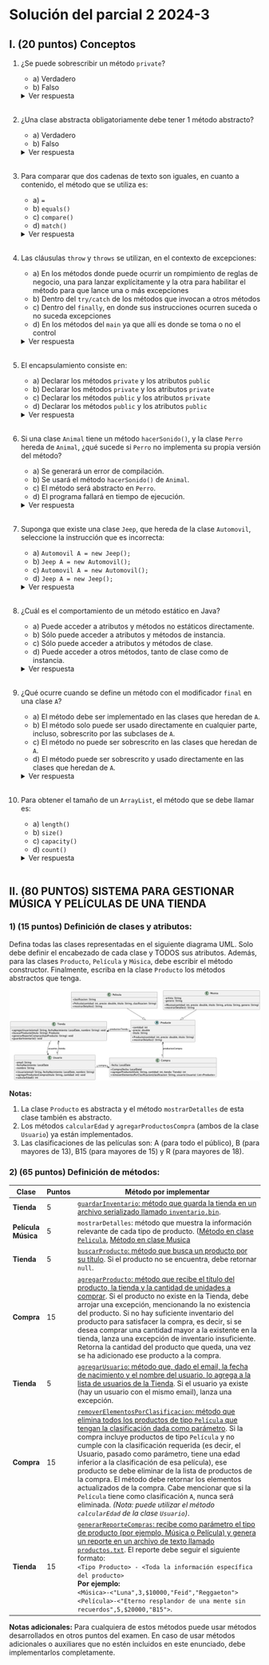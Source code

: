 # Solución del parcial 2 2024-3

## I. (20 puntos) Conceptos

1. ¿Se puede sobrescribir un método `private`?
    - a) Verdadero
    - b) Falso
   <details>
      <summary>Ver respuesta</summary>
      b) Falso
   </details></br>

2. ¿Una clase abstracta obligatoriamente debe tener 1 método abstracto?
    - a) Verdadero
    - b) Falso
   <details>
      <summary>Ver respuesta</summary>
      b) Falso
   </details></br>

3. Para comparar que dos cadenas de texto son iguales, en cuanto a contenido, el método que se utiliza es:
    - a) `=`
    - b) `equals()`
    - c) `compare()`
    - d) `match()`
   <details>
      <summary>Ver respuesta</summary>
      b) `equals()`
   </details></br>

4. Las cláusulas `throw` y `throws` se utilizan, en el contexto de excepciones:
    - a) En los métodos donde puede ocurrir un rompimiento de reglas de negocio, una para lanzar explícitamente y la otra para habilitar el método para que lance una o más excepciones
    - b) Dentro del `try/catch` de los métodos que invocan a otros métodos
    - c) Dentro del `finally`, en donde sus instrucciones ocurren suceda o no suceda excepciones
    - d) En los métodos del `main` ya que allí es donde se toma o no el control
   <details>
      <summary>Ver respuesta</summary>
      a) En los métodos donde puede ocurrir un rompimiento de reglas de negocio, una para lanzar explícitamente y la otra para habilitar el método para que lance una o más excepciones
   </details></br>

5. El encapsulamiento consiste en:
    - a) Declarar los métodos `private` y los atributos `public`
    - b) Declarar los métodos `private` y los atributos `private`
    - c) Declarar los métodos `public` y los atributos `private`
    - d) Declarar los métodos `public` y los atributos `public`
   <details>
      <summary>Ver respuesta</summary>
      c) Declarar los métodos `public` y los atributos `private`
   </details></br>

6. Si una clase `Animal` tiene un método `hacerSonido()`, y la clase `Perro` hereda de `Animal`, ¿qué sucede si `Perro` no implementa su propia versión del método?
    - a) Se generará un error de compilación.
    - b) Se usará el método `hacerSonido()` de `Animal`.
    - c) El método será abstracto en `Perro`.
    - d) El programa fallará en tiempo de ejecución.
   <details>
      <summary>Ver respuesta</summary>
      b) Se usará el método `hacerSonido()` de `Animal`.
   </details></br>

7. Suponga que existe una clase `Jeep`, que hereda de la clase `Automovil`, seleccione la instrucción que es incorrecta:
    - a) `Automovil A = new Jeep();`
    - b) `Jeep A = new Automovil();`
    - c) `Automovil A = new Automovil();`
    - d) `Jeep A = new Jeep();`
   <details>
      <summary>Ver respuesta</summary>
      b) `Jeep A = new Automovil();`
   </details></br>

8. ¿Cuál es el comportamiento de un método estático en Java?
    - a) Puede acceder a atributos y métodos no estáticos directamente.
    - b) Sólo puede acceder a atributos y métodos de instancia.
    - c) Sólo puede acceder a atributos y métodos de clase.
    - d) Puede acceder a otros métodos, tanto de clase como de instancia.
   <details>
      <summary>Ver respuesta</summary>
      c) Sólo puede acceder a atributos y métodos de clase.
   </details></br>

9. ¿Qué ocurre cuando se define un método con el modificador `final` en una clase `A`?
    - a) El método debe ser implementado en las clases que heredan de `A`.
    - b) El método solo puede ser usado directamente en cualquier parte, incluso, sobrescrito por las subclases de `A`.
    - c) El método no puede ser sobrescrito en las clases que heredan de `A`.
    - d) El método puede ser sobrescrito y usado directamente en las clases que heredan de `A`.
   <details>
      <summary>Ver respuesta</summary>
      c) El método no puede ser sobrescrito en las clases que heredan de `A`.
   </details></br>

10. Para obtener el tamaño de un `ArrayList`, el método que se debe llamar es:
    - a) `length()`
    - b) `size()`
    - c) `capacity()`
    - d) `count()`
    <details>
       <summary>Ver respuesta</summary>
       b) `size()`
    </details></br>
## II. (80 PUNTOS) SISTEMA PARA GESTIONAR MÚSICA Y PELÍCULAS DE UNA TIENDA

### 1) (15 puntos) Definición de clases y atributos:
Defina todas las clases representadas en el siguiente diagrama UML. Solo debe definir el encabezado de cada clase y TODOS sus atributos. Además, para las clases `Producto`, `Película` y `Música`, debe escribir el método constructor. Finalmente, escriba en la clase `Producto` los métodos abstractos que tenga.

![Diagrama UML](./assets/Parcial2-2430-diagramas.png)

**Notas:**
1) La clase `Producto` es abstracta y el método `mostrarDetalles` de esta clase también es abstracto.
2) Los métodos `calcularEdad` y `agregarProductosCompra` (ambos de la clase `Usuario`) ya están implementados.
3) Las clasificaciones de las películas son: A (para todo el público), B (para mayores de 13), B15 (para mayores de 15) y R (para mayores de 18).

### 2) (65 puntos) Definición de métodos:

| Clase      | Puntos | Método por implementar                                                                                                                                                                                                                                                                                                                                                                                                                                                                                                                                                                                                                                                                                             |
|------------|--------|--------------------------------------------------------------------------------------------------------------------------------------------------------------------------------------------------------------------------------------------------------------------------------------------------------------------------------------------------------------------------------------------------------------------------------------------------------------------------------------------------------------------------------------------------------------------------------------------------------------------------------------------------------------------------------------------------------------------|
| **Tienda** | 5      | [`guardarInventario`: método que guarda la tienda en un archivo serializado llamado `inventario.bin`](./src/main/java/com/example/model/Tienda.java#L65).                                                                                                                                                                                                                                                                                                                                                                                                                                                                                                                                                          |
| **Película** <br> **Música** | 5      | `mostrarDetalles`: método que muestra la información relevante de cada tipo de producto. ([Método en clase `Pelicula`](./src/main/java/com/example/model/producto/Pelicula.java#L34), [Método en clase Musica](./src/main/java/com/example/model/producto/Musica.java#L30)                                                                                                                                                                                                                                                                                                                                                                                                                                         |
| **Tienda** | 5      | [`buscarProducto`: método que busca un producto por su título](./src/main/java/com/example/model/Tienda.java#L77). Si el producto no se encuentra, debe retornar `null`.                                                                                                                                                                                                                                                                                                                                                                                                                                                                                                                                           |
| **Compra** | 15     | [`agregarProducto`: método que recibe el título del producto, la tienda y la cantidad de unidades a comprar](./src/main/java/com/example/model/Compra.java#L51). Si el producto no existe en la Tienda, debe arrojar una excepción, mencionando la no existencia del producto. Si no hay suficiente inventario del producto para satisfacer la compra, es decir, si se desea comprar una cantidad mayor a la existente en la tienda, lanza una excepción de inventario insuficiente. Retorna la cantidad del producto que queda, una vez se ha adicionado ese producto a la compra.                                                                                                                                |
| **Tienda** | 5      | [`agregarUsuario`: método que, dado el email, la fecha de nacimiento y el nombre del usuario, lo agrega a la lista de usuarios de la Tienda](./src/main/java/com/example/model/Tienda.java#L90). Si el usuario ya existe (hay un usuario con el mismo email), lanza una excepción.                                                                                                                                                                                                                                                                                                                                                                                                                                 |
| **Compra** | 15     | [`removerElementosPorClasificacion`: método que elimina todos los productos de tipo `Película` que tengan la clasificación dada como parámetro](./src/main/java/com/example/model/Compra.java#L77). Si la compra incluye productos de tipo `Película` y no cumple con la clasificación requerida (es decir, el Usuario, pasado como parámetro, tiene una edad inferior a la clasificación de esa película), ese producto se debe eliminar de la lista de productos de la compra. El método debe retornar los elementos actualizados de la compra. Cabe mencionar que si la `Película` tiene como clasificación `A`, nunca será eliminada. *(Nota: puede utilizar el método `calcularEdad` de la clase `Usuario`)*. |
| **Tienda** | 15     | [`generarReporteCompras`: recibe como parámetro el tipo de producto (por ejemplo, Música o Película) y genera un reporte en un archivo de texto llamado `productos.txt`](./src/main/java/com/example/model/Tienda.java#L120). El reporte debe seguir el siguiente formato:<br> `<Tipo Producto> - <Toda la información específica del producto>`<br> **Por ejemplo:**<br> `<Música>-<"Luna",3,$10000,"Feid","Reggaeton">`</br>`<Película>-<"Eterno resplandor de una mente sin recuerdos",5,$20000,"B15">`.                                                                                                                                                                                                        |

**Notas adicionales:**
Para cualquiera de estos métodos puede usar métodos desarrollados en otros puntos del examen. En caso de usar métodos adicionales o auxiliares que no estén incluidos en este enunciado, debe implementarlos completamente.
